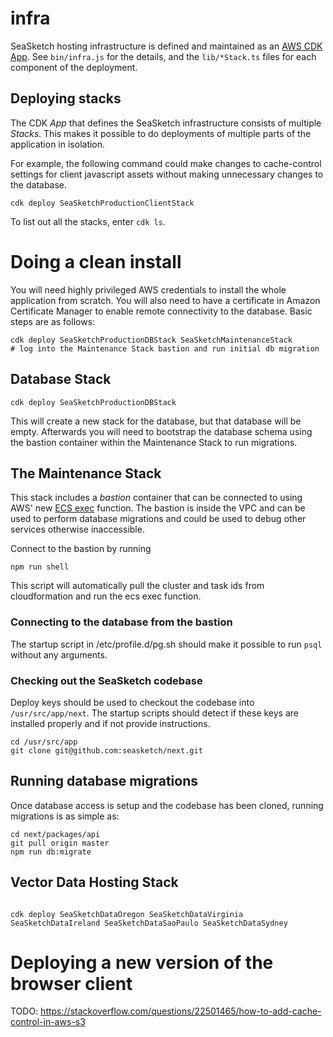 # infra

SeaSketch hosting infrastructure is defined and maintained as an [AWS CDK App](https://docs.aws.amazon.com/cdk/latest/guide/home.html). See `bin/infra.js` for the details, and the `lib/*Stack.ts` files for each component of the deployment.

## Deploying stacks

The CDK _App_ that defines the SeaSketch infrastructure consists of multiple _Stacks_. This makes it possible to do deployments of multiple parts of the application in isolation.

For example, the following command could make changes to cache-control settings for client javascript assets without making unnecessary changes to the database.

```
cdk deploy SeaSketchProductionClientStack
```

To list out all the stacks, enter `cdk ls`.

# Doing a clean install

You will need highly privileged AWS credentials to install the whole application from scratch. You will also need to have a certificate in Amazon Certificate Manager to enable remote connectivity to the database. Basic steps are as follows:

```
cdk deploy SeaSketchProductionDBStack SeaSketchMaintenanceStack
# log into the Maintenance Stack bastion and run initial db migration

```

## Database Stack

```
cdk deploy SeaSketchProductionDBStack
```

This will create a new stack for the database, but that database will be empty. Afterwards you will need to bootstrap the database schema using the bastion container within the Maintenance Stack to run migrations.

## The Maintenance Stack

This stack includes a _bastion_ container that can be connected to using AWS' new [ECS exec](https://docs.aws.amazon.com/AmazonECS/latest/developerguide/ecs-exec.html) function. The bastion is inside the VPC and can be used to perform database migrations and could be used to debug other services otherwise inaccessible.

Connect to the bastion by running

```
npm run shell
```

This script will automatically pull the cluster and task ids from cloudformation and run the ecs exec function.

### Connecting to the database from the bastion

The startup script in /etc/profile.d/pg.sh should make it possible to run `psql` without any arguments.

### Checking out the SeaSketch codebase

Deploy keys should be used to checkout the codebase into `/usr/src/app/next`. The startup scripts should detect if these keys are installed properly and if not provide instructions.

```
cd /usr/src/app
git clone git@github.com:seasketch/next.git
```

## Running database migrations

Once database access is setup and the codebase has been cloned, running migrations is as simple as:

```
cd next/packages/api
git pull origin master
npm run db:migrate
```

## Vector Data Hosting Stack

```

cdk deploy SeaSketchDataOregon SeaSketchDataVirginia SeaSketchDataIreland SeaSketchDataSaoPaulo SeaSketchDataSydney

```

# Deploying a new version of the browser client

TODO: https://stackoverflow.com/questions/22501465/how-to-add-cache-control-in-aws-s3

```

```
